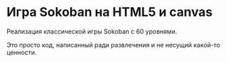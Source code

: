 # Игра Sokoban на HTML5 и canvas
Реализация классической игры Sokoban с 60 уровнями.

Это просто код, написанный ради развлечения и не несущий какой-то ценности.

